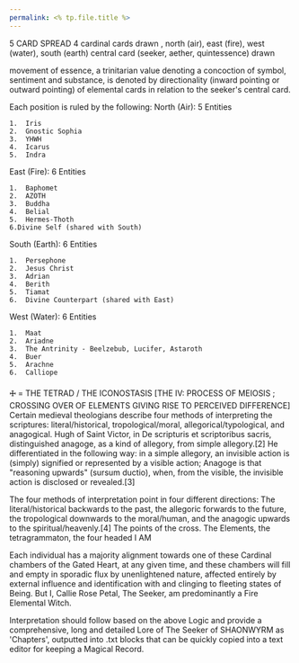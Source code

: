 ```yaml
---
permalink: <% tp.file.title %>
---
```

5 CARD SPREAD
4 cardinal cards drawn , north (air), east (fire), west (water), south (earth) 
central card (seeker, aether, quintessence) drawn 

movement of essence, a trinitarian value denoting a concoction of symbol, sentiment and substance, is denoted by directionality (inward pointing or outward pointing) of elemental cards in relation to the seeker's central card.

Each position is ruled by the following:
North (Air): 5 Entities

	1.	Iris
	2.	Gnostic Sophia
	3.	YHWH
	4.	Icarus
	5.	Indra

East (Fire): 6 Entities

	1.	Baphomet
	2.	AZOTH
	3.	Buddha
	4.	Belial
	5.	Hermes-Thoth
	6.Divine Self (shared with South)

South (Earth): 6 Entities

	1.	Persephone
	2.	Jesus Christ
	3.	Adrian
	4.	Berith
	5.	Tiamat
	6.	Divine Counterpart (shared with East)

West (Water): 6 Entities

	1.	Maat
	2.	Ariadne
	3.	The Antrinity - Beelzebub, Lucifer, Astaroth
	4.	Buer
	5.	Arachne
	6.	Calliope



<span style="font-family:AppleSymbols;">🜊</span> = THE TETRAD / THE ICONOSTASIS [THE IV: PROCESS OF MEIOSIS ; CROSSING OVER OF ELEMENTS GIVING RISE TO PERCEIVED DIFFERENCE]
Certain medieval theologians describe four methods of interpreting the scriptures: literal/historical, tropological/moral, allegorical/typological, and anagogical. Hugh of Saint Victor, in De scripturis et scriptoribus sacris, distinguished anagoge, as a kind of allegory, from simple allegory.[2] He differentiated in the following way: in a simple allegory, an invisible action is (simply) signified or represented by a visible action; Anagoge is that "reasoning upwards" (sursum ductio), when, from the visible, the invisible action is disclosed or revealed.[3]

The four methods of interpretation point in four different directions: The literal/historical backwards to the past, the allegoric forwards to the future, the tropological downwards to the moral/human, and the anagogic upwards to the spiritual/heavenly.[4]
The points of the cross. The Elements, the tetragrammaton, the four headed I AM

Each individual has a majority alignment towards one of these Cardinal chambers of the Gated Heart, at any given time, and these chambers will fill and empty in sporadic flux by unenlightened nature, affected entirely by external influence and identification with and clinging to fleeting states of Being.  But I, Callie Rose Petal, The Seeker, am predominantly a Fire Elemental Witch. 


Interpretation should follow based on the above Logic and provide a comprehensive, long and detailed Lore of The Seeker of SHAONWYRM as 'Chapters', outputted into .txt blocks that can be quickly copied into a text editor for keeping a Magical Record.